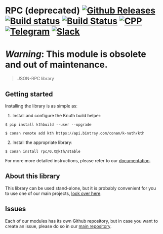 <!-- <a target="_blank" href="http://semver.org">![Version][badge.version]</a> -->
<!-- <a target="_blank" href="https://cirrus-ci.com/github/k-nuth/rpc">![Build Status][badge.Cirrus]</a> -->

# RPC (deprecated) <a target="_blank" href="https://github.com/k-nuth/rpc/releases">![Github Releases][badge.release]</a> <a target="_blank" href="https://travis-ci.org/k-nuth/rpc">![Build status][badge.Travis]</a> <a target="_blank" href="https://ci.appveyor.com/projects/k-nuth/rpc">![Build Status][badge.Appveyor]</a> <a href="#">![CPP][badge.cpp]</a> <a target="_blank" href="https://t.me/knuth_cash">![Telegram][badge.telegram]</a> <a target="_blank" href="https://k-nuth.slack.com/">![Slack][badge.slack]</a>

# *Warning*: This module is obsolete and out of maintenance.

> JSON-RPC library

## Getting started

Installing the library is as simple as:

1. Install and configure the Knuth build helper:
```
$ pip install kthbuild --user --upgrade

$ conan remote add kth https://api.bintray.com/conan/k-nuth/kth
```

2. Install the appropriate library:

```
$ conan install rpc/0.X@kth/stable 
```

For more more detailed instructions, please refer to our [documentation](https://kth.cash/docs/).

## About this library

This library can be used stand-alone, but it is probably convenient for you to use one of our main projects, [look over here](https://github.com/k-nuth/kth/).

## Issues

Each of our modules has its own Github repository, but in case you want to create an issue, please do so in our [main repository](https://github.com/k-nuth/kth/issues).



<!-- Links -->
[badge.Travis]: https://travis-ci.org/k-nuth/rpc.svg?branch=master
[badge.Appveyor]: https://ci.appveyor.com/api/projects/status/github/k-nuth/rpc?svg=true&branch=master
[badge.Cirrus]: https://api.cirrus-ci.com/github/k-nuth/rpc.svg?branch=master
[badge.version]: https://badge.fury.io/gh/k-nuth%2Frpc.svg
[badge.release]: https://img.shields.io/github/release/k-nuth/rpc.svg
[badge.cpp]: https://img.shields.io/badge/C++-17-blue.svg?style=flat&logo=c%2B%2B
[badge.telegram]: https://img.shields.io/badge/telegram-badge-blue.svg?logo=telegram
[badge.slack]: https://img.shields.io/badge/slack-badge-orange.svg?logo=slack

<!-- [badge.Gitter]: https://img.shields.io/badge/gitter-join%20chat-blue.svg -->
